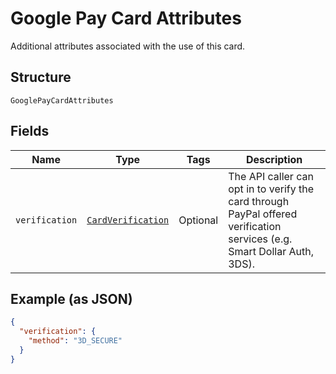 
# Google Pay Card Attributes

Additional attributes associated with the use of this card.

## Structure

`GooglePayCardAttributes`

## Fields

| Name | Type | Tags | Description |
|  --- | --- | --- | --- |
| `verification` | [`CardVerification`](../../doc/models/card-verification.md) | Optional | The API caller can opt in to verify the card through PayPal offered verification services (e.g. Smart Dollar Auth, 3DS). |

## Example (as JSON)

```json
{
  "verification": {
    "method": "3D_SECURE"
  }
}
```

